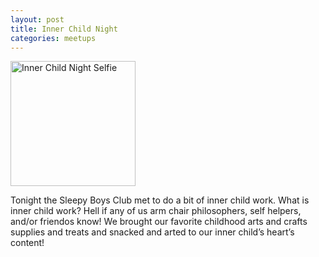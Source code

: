 ```yaml
---
layout: post
title: Inner Child Night
categories: meetups
---
```


<img src="https://lh3.googleusercontent.com/pw/AIL4fc92hTKWcXqYnWGfYfYQTxxbJXmQFI5NVgQFLRvzHT_hX1YHUvfHveqgd1rKewEFxLCdx9Fr0Sla9F9pPt0sL66dh_kXX6kMd__gcc_ke6l_y4U_qgP_13zqry4iNxNlKSC91s_3Q91yAEdeJRhVMtkS3TbJYT9GtaIzBCxyPWw9PPUzo9URJyUUiuNtG_bDI90opimhGBcb7MIhimihwfQYHhfNe2xhN8AKV041PayPll1mBWpnHHQH53HGf8xk3DzuyCB0OTFFoujUf37tDYCzj2pBkxpchkM5gyXXFq7in2C91OpKCkyM2ER81hXvzsyYjPWiwR_L3-XIId6y14gCx3iKQmQN-hGUthV5y_K5_PFT9sKIeoCvwWhqw--GanaZMSBj0A_J6l5LBuhifJ2-536TTOVFRVSD6jrysepMjLXVQm-OdXg-pYGdWRNPTqdTW_K-sD1EXrC4pURHKU4Ka84j6xsnN7f5pIWz8lFogMS_ZtfP-GpOSoyW2cGh5UeZskV2aI_4OGBA0LB9_W8ExzSqQE49wQzYMRVUocK7xgVnMJdP-3XCgmLwTOoeBAmW4m_w6A2E8KLwshjxT--DexBdBbyLA-VbI2j6ewb32yOaNlaHhQRUwniRtDpepCWql13EmNu8JPHo38etVMlQQ7-MVjvgNVHhnjVBufPb2pr0WUDrRGBpr5A8UvAj-YmLTdsQ5Zz-HV4rV5d3KWVfHqemSu1YWWBm0t0kPBo-niRIUUJaXJTMfYf9IdakV2XDlWqPLCFiLMbuhnRoKvIi4jy84NhwPF0FGbCXUCpRXQn7lEyPUjFsr8ub1fXAWSL_m39aOa6TwSMpTVPrKCF57ztydTa5fRRGejlZJ5QFP4GVqiaXm7mWGRJhxl2oO6ZsdjOk-zYVlKAJ2zCC=w2048-h1536-s-no?authuser=0" alt="Inner Child Night Selfie" width="200"/>

Tonight the Sleepy Boys Club met to do a bit of inner child work. What is inner child work? Hell if any of us arm chair philosophers, self helpers, and/or friendos know! We brought our favorite childhood arts and crafts supplies and treats and snacked and arted to our inner child’s heart’s content!
